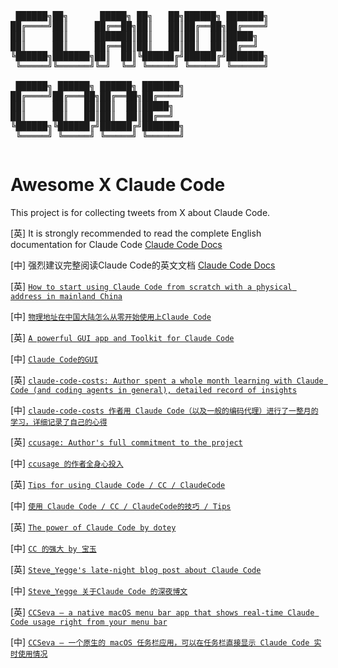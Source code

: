 <pre style="display: inline-block; text-align: left;">
 ██████╗██╗      █████╗ ██╗   ██╗██████╗ ███████╗
██╔════╝██║     ██╔══██╗██║   ██║██╔══██╗██╔════╝
██║     ██║     ███████║██║   ██║██║  ██║█████╗  
██║     ██║     ██╔══██║██║   ██║██║  ██║██╔══╝  
╚██████╗███████╗██║  ██║╚██████╔╝██████╔╝███████╗
 ╚═════╝╚══════╝╚═╝  ╚═╝ ╚═════╝ ╚═════╝ ╚══════╝
                                                  
 ██████╗ ██████╗ ██████╗ ███████╗                
██╔════╝██╔═══██╗██╔══██╗██╔════╝                
██║     ██║   ██║██║  ██║█████╗                  
██║     ██║   ██║██║  ██║██╔══╝                  
╚██████╗╚██████╔╝██████╔╝███████╗                
 ╚═════╝ ╚═════╝ ╚═════╝ ╚══════╝                
</pre>

# Awesome X Claude Code

This project is for collecting tweets from X about Claude Code.

[英] It is strongly recommended to read the complete English documentation for Claude Code [Claude Code Docs](https://docs.anthropic.com/en/docs/claude-code/overview)

[中] 强烈建议完整阅读Claude Code的英文文档 [Claude Code Docs](https://docs.anthropic.com/en/docs/claude-code/overview)

[英] [`How to start using Claude Code from scratch with a physical address in mainland China`](https://x.com/vibercoding/status/1935189386670588378)

[中] [`物理地址在中国大陆怎么从零开始使用上Claude Code`](https://x.com/vibercoding/status/1935189386670588378)

[英] [`A powerful GUI app and Toolkit for Claude Code`](https://x.com/mufeedvh/status/1935703290471149759)

[中] [`Claude Code的GUI`](https://x.com/mufeedvh/status/1935703290471149759)

[英] [`claude-code-costs: Author spent a whole month learning with Claude Code (and coding agents in general), detailed record of insights`](https://x.com/PhilippSpiess/status/1932923113995432242)

[中] [`claude-code-costs 作者用 Claude Code（以及一般的编码代理）进行了一整月的学习，详细记录了自己的心得`](https://x.com/PhilippSpiess/status/1932923113995432242)

[英] [`ccusage: Author's full commitment to the project`](https://x.com/ryoppippi/status/1935266850751074728)

[中] [`ccusage 的作者全身心投入`](https://x.com/ryoppippi/status/1935266850751074728)

[英] [`Tips for using Claude Code / CC / ClaudeCode`](https://x.com/vibercoding/status/1935915463663620159)

[中] [`使用 Claude Code / CC / ClaudeCode的技巧 / Tips`](https://x.com/vibercoding/status/1935915463663620159)

[英] [`The power of Claude Code by dotey`](https://x.com/dotey/status/1936574058264662184)

[中] [`CC 的强大 by 宝玉`](https://x.com/dotey/status/1936574058264662184)

[英] [`Steve_Yegge's late-night blog post about Claude Code`](https://x.com/Steve_Yegge/status/1898993080931611112)

[中] [`Steve_Yegge 关于Claude Code 的深夜博文`](https://x.com/Steve_Yegge/status/1898993080931611112)

[英] [`CCSeva – a native macOS menu bar app that shows real-time Claude Code usage right from your menu bar`](https://x.com/Iamshankhadeep/status/1939357857033626074)

[中] [`CCSeva – 一个原生的 macOS 任务栏应用，可以在任务栏直接显示 Claude Code 实时使用情况`](https://x.com/Iamshankhadeep/status/1939357857033626074)
